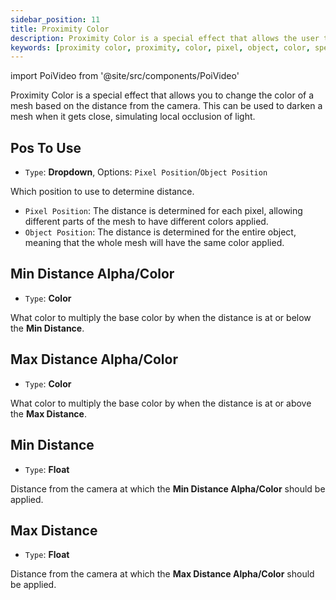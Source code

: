 ```yaml
---
sidebar_position: 11
title: Proximity Color
description: Proximity Color is a special effect that allows the user to change the color of a Mesh based on the distance from the Camera or the user's POV.
keywords: [proximity color, proximity, color, pixel, object, color, special fx, effect, poiyomi, shader]
---
```

import PoiVideo from '@site/src/components/PoiVideo'

Proximity Color is a special effect that allows you to change the color of a mesh based on the distance from the camera. This can be used to darken a mesh when it gets close, simulating local occlusion of light.

## Pos To Use

- `Type`: **Dropdown**, Options: `Pixel Position`/`Object Position`

Which position to use to determine distance.

- `Pixel Position`: The distance is determined for each pixel, allowing different parts of the mesh to have different colors applied.
- `Object Position`: The distance is determined for the entire object, meaning that the whole mesh will have the same color applied.

## Min Distance Alpha/Color

- `Type`: **Color**

What color to multiply the base color by when the distance is at or below the **Min Distance**.

## Max Distance Alpha/Color

- `Type`: **Color**

What color to multiply the base color by when the distance is at or above the **Max Distance**.

## Min Distance

- `Type`: **Float**

Distance from the camera at which the **Min Distance Alpha/Color** should be applied.

## Max Distance

- `Type`: **Float**

Distance from the camera at which the **Max Distance Alpha/Color** should be applied.
